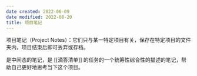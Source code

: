 ```yaml
---
date created: 2022-06-09
date modified: 2022-08-20
title: 项目笔记
---
```


项目笔记（Project Notes）：它们只与某一特定项目有关，保存在特定项目的文件夹内，项目结束后即可丢弃或存档。

是中间态的笔记，是 [[滴答清单]] 的任务的一个统筹性综合性的描述的笔记，帮助自己更好地思考当下这个项目。
